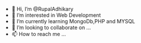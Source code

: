 - 👋 Hi, I’m @RupalAdhikary
- 👀 I’m interested in Web Development
- 🌱 I’m currently learning MongoDb,PHP and MYSQL
- 💞️ I’m looking to collaborate on ...
- 📫 How to reach me ...

<!---
RupalAdhikary/RupalAdhikary is a ✨ special ✨ repository because its `README.md` (this file) appears on your GitHub profile.
You can click the Preview link to take a look at your changes.
--->
